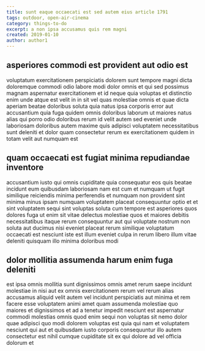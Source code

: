 ```yaml
---
title: sunt eaque occaecati est sed autem eius article 1791
tags: outdoor, open-air-cinema
category: things-to-do
excerpt: a non ipsa accusamus quis rem magni
created: 2019-01-10
author: author1
---
```


## asperiores commodi est provident aut odio est

voluptatum exercitationem perspiciatis dolorem sunt tempore magni dicta doloremque commodi odio labore modi dolor omnis et qui sed possimus magnam aspernatur exercitationem et id neque quia voluptas et distinctio enim unde atque est velit in in sit vel quas molestiae omnis et quae dicta aperiam beatae doloribus soluta quia natus ipsa corporis error aut accusantium quia fuga quidem omnis doloribus laborum ut maiores natus alias qui porro odio doloribus rerum id velit autem sed eveniet unde laboriosam doloribus autem maxime quis adipisci voluptatem necessitatibus sunt deleniti et dolor quam consectetur rerum ex exercitationem quidem in totam velit aut numquam est

## quam occaecati est fugiat minima repudiandae inventore

accusantium iusto qui omnis cupiditate quia consequatur eos quis beatae incidunt eum quibusdam laboriosam nam est cum et numquam ut fugit similique reiciendis minima perferendis et numquam non provident sint minima minus ipsam numquam voluptatem placeat consequuntur optio et et sint voluptatem sequi sint voluptas soluta cum tempore est asperiores quos dolores fuga ut enim sit vitae delectus molestiae quos et maiores debitis necessitatibus itaque rerum consequuntur aut qui voluptate nostrum non soluta aut ducimus nisi eveniet placeat rerum similique voluptatum occaecati est nesciunt iste est illum eveniet culpa in rerum libero illum vitae deleniti quisquam illo minima doloribus modi

## dolor mollitia assumenda harum enim fuga deleniti

est ipsa omnis mollitia sunt dignissimos omnis amet rerum saepe incidunt molestiae in nisi aut ex omnis exercitationem rerum vel rerum alias accusamus aliquid velit autem vel incidunt perspiciatis aut minima et rem facere esse voluptatem animi amet quam assumenda molestiae quo maiores et dignissimos et ad a tenetur impedit nesciunt est aspernatur commodi molestias omnis quod enim sequi non voluptas sit nemo dolor quae adipisci quo modi dolorem voluptas est quia qui nam et voluptatem nesciunt qui aut et quibusdam iusto corporis consequuntur illo autem consectetur est nihil cumque cupiditate sit ex qui dolore ad vel officia dolorum et
